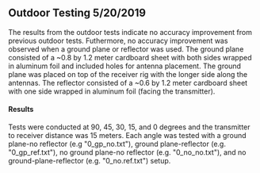 ## Outdoor Testing 5/20/2019

The results from the outdoor tests indicate no accuracy improvement from previous outdoor tests. Futhermore, no accuracy improvement was observed when a ground plane or reflector was used. The ground plane consisted of a ~0.8 by 1.2 meter cardboard sheet with both sides wrapped in aluminum foil and included holes for antenna placement. The ground plane was placed on top of the receiver rig with the longer side along the antennas. The reflector consisted of a ~0.6 by 1.2 meter cardboard sheet with one side wrapped in aluminum foil (facing the transmitter).

#### Results
Tests were conducted at 90, 45, 30, 15, and 0 degrees and the transmitter to receiver distance was 15 meters. Each angle was tested with a ground plane-no reflector (e.g "0_gp_no.txt"), ground plane-reflector (e.g. "0_gp_ref.txt"), no ground plane-no reflector (e.g. "0_no_no.txt"), and no ground-plane-reflector (e.g. "0_no.ref.txt") setup. 
